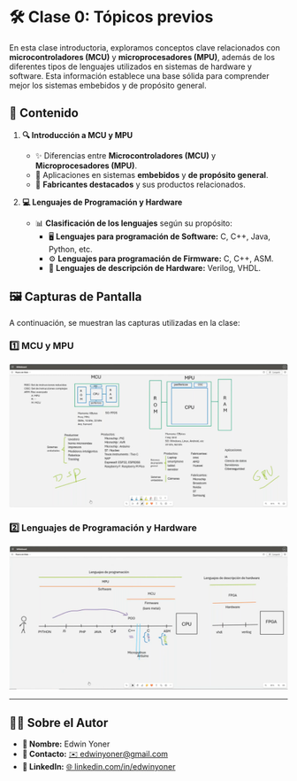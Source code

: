 # 🛠️ Clase 0: Tópicos previos

En esta clase introductoria, exploramos conceptos clave relacionados con **microcontroladores (MCU)** y **microprocesadores (MPU)**, además de los diferentes tipos de lenguajes utilizados en sistemas de hardware y software. Esta información establece una base sólida para comprender mejor los sistemas embebidos y de propósito general.

## 📖 Contenido
1. **🔍 Introducción a MCU y MPU**
    - ✨ Diferencias entre **Microcontroladores (MCU)** y **Microprocesadores (MPU)**.
    - 🔗 Aplicaciones en sistemas **embebidos** y **de propósito general**.
    - 🏢 **Fabricantes destacados** y sus productos relacionados.

2. **💻 Lenguajes de Programación y Hardware**
    - 📊 **Clasificación de los lenguajes** según su propósito:
        - 🖥️ **Lenguajes para programación de Software:** C, C++, Java, Python, etc.
        - ⚙️ **Lenguajes para programación de Firmware:** C, C++, ASM.
        - 📜 **Lenguajes de descripción de Hardware:** Verilog, VHDL.

## 🖼️ Capturas de Pantalla

A continuación, se muestran las capturas utilizadas en la clase:

### 1️⃣ MCU y MPU
![MCU y MPU](images/01.png)

### 2️⃣ Lenguajes de Programación y Hardware
![Lenguajes de Programación](images/02.png)

---

## 👨‍💻 Sobre el Autor
- **👤 Nombre:** Edwin Yoner
- **📧 Contacto:** [✉️ edwinyoner@gmail.com](mailto:edwinyoner@gmail.com)
- **🔗 LinkedIn:** [🌐 linkedin.com/in/edwinyoner](https://www.linkedin.com/in/edwinyoner)